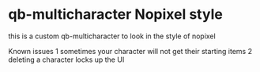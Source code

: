 # qb-multicharacter Nopixel style

this is a custom qb-multicharacter to look in the style of nopixel

Known issues
1 sometimes your character will not get their starting items
2 deleting a character locks up the UI

